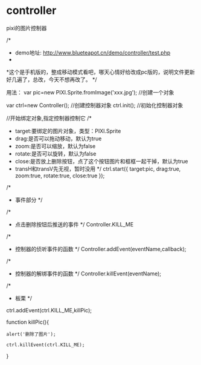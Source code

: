 # controller
pixi的图片控制器

/*
 * demo地址: http://www.blueteapot.cn/demo/controller/test.php
 *
 *这个是手机版的，整成移动模式看吧，哪天心情好给改成pc版的，说明文件更新好几遍了，总改，今天不想再改了。
 */

用法：
var pic=new PIXI.Sprite.fromImage('xxx.jpg'); //创建一个对象

var ctrl=new Controller(); //创建控制器对象
ctrl.init(); //初始化控制器对象

//开始绑定对象,指定控制器控制它
/*
 *  target:要绑定的图片对象，类型：PIXI.Sprite
 * 	drag:是否可以拖动移动，默认为true
 * 	zoom:是否可以缩放，默认为false
 * 	rotate:是否可以旋转，默认为false
 * 	close:是否放上删除按钮，点了这个按钮图片和框框一起干掉，默认为true
 * 	transH和transV先无视，暂时没用
 */
ctrl.start({
	target:pic,
	drag:true,
	zoom:true,
	rotate:true,
	close:true
});

/*
 * 事件部分
 */

/*
 * 点击删除按钮后推送的事件
 */
Controller.KILL_ME

/*
 * 控制器的侦听事件的函数
 */
Controller.addEvent(eventName,callback);

/*
 * 控制器的解绑事件的函数
 */
Controller.killEvent(eventName);

/*
 * 板栗
 */

ctrl.addEvent(ctrl.KILL_ME,killPic);

function killPic(){

	alert('删除了图片');
	
	ctrl.killEvent(ctrl.KILL_ME);
	
}
